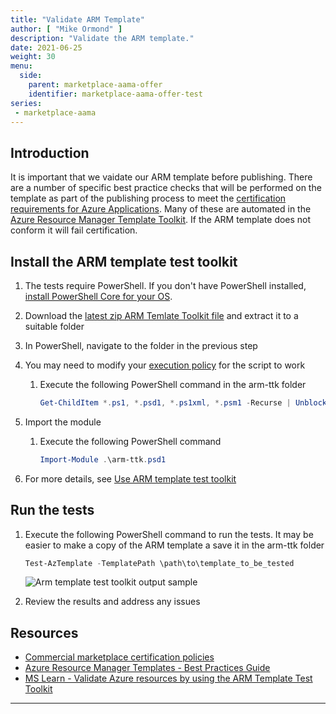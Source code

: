 ```yaml
---
title: "Validate ARM Template"
author: [ "Mike Ormond" ]
description: "Validate the ARM template."
date: 2021-06-25
weight: 30
menu:
  side:
    parent: marketplace-aama-offer
    identifier: marketplace-aama-offer-test
series:
 - marketplace-aama
---
```


## Introduction

It is important that we vaidate our ARM template before publishing. There are a number of specific best practice checks that will be performed on the template as part of the publishing process to meet the [certification requirements for Azure Applications](https://docs.microsoft.com/legal/marketplace/certification-policies#3004-technical-requirements). Many of these are automated in the [Azure Resource Manager Template Toolkit](https://github.com/Azure/arm-ttk). If the ARM template does not conform it will fail certification.

## Install the ARM template test toolkit

1. The tests require PowerShell. If you don't have PowerShell installed, [install PowerShell Core for your OS](https://docs.microsoft.com/powershell/scripting/install/installing-powershell?view=powershell-7.1).
1. Download the [latest zip ARM Temlate Toolkit file](https://aka.ms/arm-ttk-latest) and extract it to a suitable folder
1. In PowerShell, navigate to the folder in the previous step
1. You may need to modify your [execution policy](https://docs.microsoft.com/powershell/module/microsoft.powershell.core/about/about_execution_policies) for the script to work
   1. Execute the following PowerShell command in the arm-ttk folder

      ```PowerShell
      Get-ChildItem *.ps1, *.psd1, *.ps1xml, *.psm1 -Recurse | Unblock-File
      ```

1. Import the module
   1. Execute the following PowerShell command

      ```PowerShell
      Import-Module .\arm-ttk.psd1
      ```

1. For more details, see [Use ARM template test toolkit](https://docs.microsoft.com/azure/azure-resource-manager/templates/test-toolkit)

## Run the tests

   1. Execute the following PowerShell command to run the tests. It may be easier to make a copy of the ARM template a save it in the arm-ttk folder

      ```PowerShell
      Test-AzTemplate -TemplatePath \path\to\template_to_be_tested
      ```

      ![Arm template test toolkit output sample](/marketplace/images/arm-ttk.png)
   2. Review the results and address any issues

## Resources

* [Commercial marketplace certification policies](https://docs.microsoft.com/legal/marketplace/certification-policies)
* [Azure Resource Manager Templates - Best Practices Guide](https://github.com/Azure/azure-quickstart-templates/blob/master/1-CONTRIBUTION-GUIDE/best-practices.md)
* [MS Learn - Validate Azure resources by using the ARM Template Test Toolkit](https://docs.microsoft.com/learn/modules/arm-template-test/)

---
